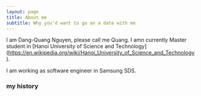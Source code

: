 ```yaml
---
layout: page
title: About me
subtitle: Why you'd want to go on a date with me
---
```


I am Dang-Quang Nguyen, please call me Quang. I amn currently Master student in [Hanoi University of Science and Technology] (https://en.wikipedia.org/wiki/Hanoi_University_of_Science_and_Technology). 

I am working as software engineer in Samsung SDS.
### my history
